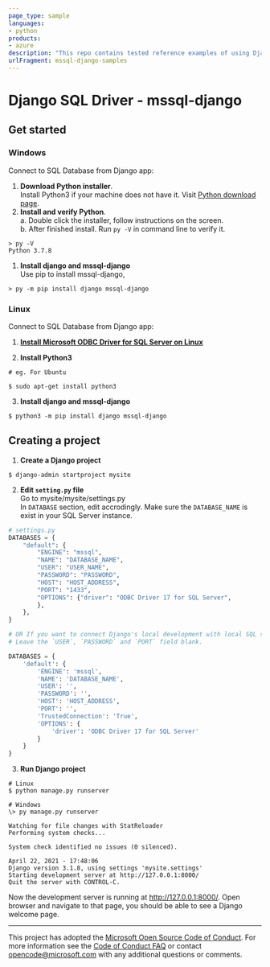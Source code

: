 ```yaml
---
page_type: sample
languages:
- python
products:
- azure
description: "This repo contains tested reference examples of using Django with SQL Servers."
urlFragment: mssql-django-samples
---
```



# Django SQL Driver - mssql-django

## Get started

### Windows  
Connect to SQL Database from Django app:
1. **Download Python installer**.  
  Install Python3 if your machine does not have it. Visit [Python download page](https://www.python.org/downloads/windows/).
2. **Install and verify Python**.  
   a. Double click the installer, follow instructions on the screen.  
   b. After finished install. Run `py -V` in command line to verify it. 
```
> py -V
Python 3.7.8 
```
1. **Install django and mssql-django**  
  Use pip to install mssql-django, 
```
> py -m pip install django mssql-django
```
  
### Linux
Connect to SQL Database from Django app:  
1. [**Install Microsoft ODBC Driver for SQL Server on Linux**](https://docs.microsoft.com/en-us/sql/connect/odbc/download-odbc-driver-for-sql-server?view=sql-server-ver15)

2. **Install Python3**
```
# eg. For Ubuntu

$ sudo apt-get install python3
```
3. **Install django and mssql-django**
```
$ python3 -m pip install django mssql-django
```

## Creating a project
1. **Create a Django project**
```
$ django-admin startproject mysite
```
2. **Edit `setting.py` file**  
Go to mysite/mysite/settings.py  
In `DATABASE` section, edit accrodingly. Make sure the `DATABASE_NAME` is exist in your SQL Server instance.
```python
# settings.py
DATABASES = {
    "default": {
        "ENGINE": "mssql",
        "NAME": "DATABASE_NAME",
        "USER": "USER_NAME",
        "PASSWORD": "PASSWORD",
        "HOST": "HOST_ADDRESS",
        "PORT": "1433",
        "OPTIONS": {"driver": "ODBC Driver 17 for SQL Server", 
        },
    },
}

# OR If you want to connect Django's local development with local SQL server instance using Windows Authentication, You may use this configuration
# Leave the `USER`, `PASSWORD` and `PORT` field blank.

DATABASES = {
    'default': {
        'ENGINE': 'mssql',
        'NAME': 'DATABASE_NAME',
        'USER': '',
        'PASSWORD': '',
        'HOST': 'HOST_ADDRESS',
        'PORT': '',
        'TrustedConnection': 'True',
        'OPTIONS': {
            'driver': 'ODBC Driver 17 for SQL Server'
        }
    }
}
 ```
3. **Run Django project**
```
# Linux
$ python manage.py runserver

# Windows
\> py manage.py runserver
```

```
Watching for file changes with StatReloader
Performing system checks...

System check identified no issues (0 silenced).

April 22, 2021 - 17:48:06
Django version 3.1.8, using settings 'mysite.settings'
Starting development server at http://127.0.0.1:8000/
Quit the server with CONTROL-C.
```
Now the development server is running at http://127.0.0.1:8000/. Open browser and navigate to that page, you should be able to see a Django welcome page. 
  
---

This project has adopted the [Microsoft Open Source Code of Conduct](https://opensource.microsoft.com/codeofconduct/). For more information see the [Code of Conduct FAQ](https://opensource.microsoft.com/codeofconduct/faq/) or contact [opencode@microsoft.com](mailto:opencode@microsoft.com) with any additional questions or comments.
